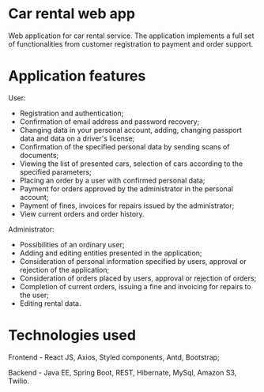 # Car rental web app
Web application for car rental service. 
The application implements a full set of functionalities from customer registration to payment and order support. 

# Application features
User:
- Registration and authentication;
- Confirmation of email address and password recovery;
- Changing data in your personal account, adding, changing passport data and data on a driver's license;
- Confirmation of the specified personal data by sending scans of documents;
- Viewing the list of presented cars, selection of cars according to the specified parameters;
- Placing an order by a user with confirmed personal data;
- Payment for orders approved by the administrator in the personal account;
- Payment of fines, invoices for repairs issued by the administrator;
- View current orders and order history.

Administrator:
- Possibilities of an ordinary user;
- Adding and editing entities presented in the application;
- Consideration of personal information specified by users, approval or rejection of the application;
- Consideration of orders placed by users, approval or rejection of orders;
- Completion of current orders, issuing a fine and invoicing for repairs to the user;
- Editing rental data.

# Technologies used
Frontend - React JS, Axios, Styled components, Antd, Bootstrap;

Backend - Java EE, Spring Boot, REST, Hibernate, MySql, Amazon S3, Twilio.
